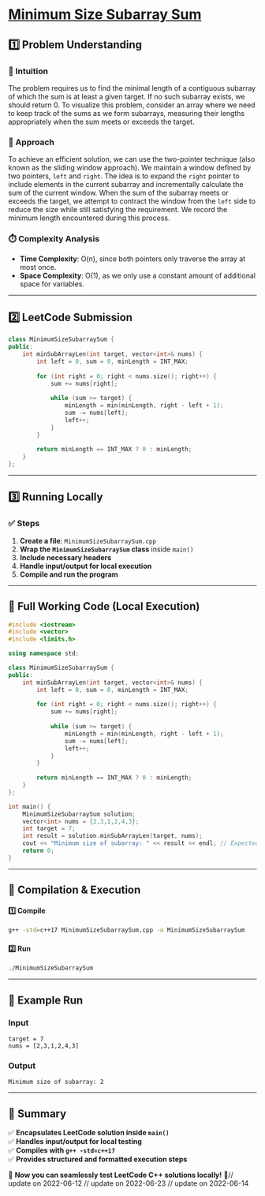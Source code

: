# **[Minimum Size Subarray Sum](https://leetcode.com/problems/minimum-size-subarray-sum/description/)**  

## **1️⃣ Problem Understanding**  
### **📌 Intuition**  
The problem requires us to find the minimal length of a contiguous subarray of which the sum is at least a given target. If no such subarray exists, we should return 0. To visualize this problem, consider an array where we need to keep track of the sums as we form subarrays, measuring their lengths appropriately when the sum meets or exceeds the target. 

### **🚀 Approach**  
To achieve an efficient solution, we can use the two-pointer technique (also known as the sliding window approach). We maintain a window defined by two pointers, `left` and `right`. The idea is to expand the `right` pointer to include elements in the current subarray and incrementally calculate the sum of the current window. When the sum of the subarray meets or exceeds the target, we attempt to contract the window from the `left` side to reduce the size while still satisfying the requirement. We record the minimum length encountered during this process.

### **⏱️ Complexity Analysis**  
- **Time Complexity**: O(n), since both pointers only traverse the array at most once.
- **Space Complexity**: O(1), as we only use a constant amount of additional space for variables.

---  

## **2️⃣ LeetCode Submission**  
```cpp
class MinimumSizeSubarraySum {
public:
    int minSubArrayLen(int target, vector<int>& nums) {
        int left = 0, sum = 0, minLength = INT_MAX;
        
        for (int right = 0; right < nums.size(); right++) {
            sum += nums[right];
            
            while (sum >= target) {
                minLength = min(minLength, right - left + 1);
                sum -= nums[left];
                left++;
            }
        }
        
        return minLength == INT_MAX ? 0 : minLength;
    }
};
```  

---  

## **3️⃣ Running Locally**  
### **✅ Steps**  
1. **Create a file**: `MinimumSizeSubarraySum.cpp`  
2. **Wrap the `MinimumSizeSubarraySum` class** inside `main()`  
3. **Include necessary headers**  
4. **Handle input/output for local execution**  
5. **Compile and run the program**  

---  

## **📝 Full Working Code (Local Execution)**  
```cpp
#include <iostream>
#include <vector>
#include <limits.h>

using namespace std;

class MinimumSizeSubarraySum {
public:
    int minSubArrayLen(int target, vector<int>& nums) {
        int left = 0, sum = 0, minLength = INT_MAX;
        
        for (int right = 0; right < nums.size(); right++) {
            sum += nums[right];
            
            while (sum >= target) {
                minLength = min(minLength, right - left + 1);
                sum -= nums[left];
                left++;
            }
        }
        
        return minLength == INT_MAX ? 0 : minLength;
    }
};

int main() {
    MinimumSizeSubarraySum solution;
    vector<int> nums = {2,3,1,2,4,3};
    int target = 7;
    int result = solution.minSubArrayLen(target, nums);
    cout << "Minimum size of subarray: " << result << endl; // Expected output: 2
    return 0;
}
```  

---  

## **🔧 Compilation & Execution**  
#### **1️⃣ Compile**  
```bash
g++ -std=c++17 MinimumSizeSubarraySum.cpp -o MinimumSizeSubarraySum
```  

#### **2️⃣ Run**  
```bash
./MinimumSizeSubarraySum
```  

---  

## **🎯 Example Run**  
### **Input**  
```
target = 7
nums = [2,3,1,2,4,3]
```  
### **Output**  
```
Minimum size of subarray: 2
```  

---  

## **📌 Summary**  
✅ **Encapsulates LeetCode solution inside `main()`**  
✅ **Handles input/output for local testing**  
✅ **Compiles with `g++ -std=c++17`**  
✅ **Provides structured and formatted execution steps**  

🚀 **Now you can seamlessly test LeetCode C++ solutions locally!** 🚀// update on 2022-06-12
// update on 2022-06-23
// update on 2022-06-14
